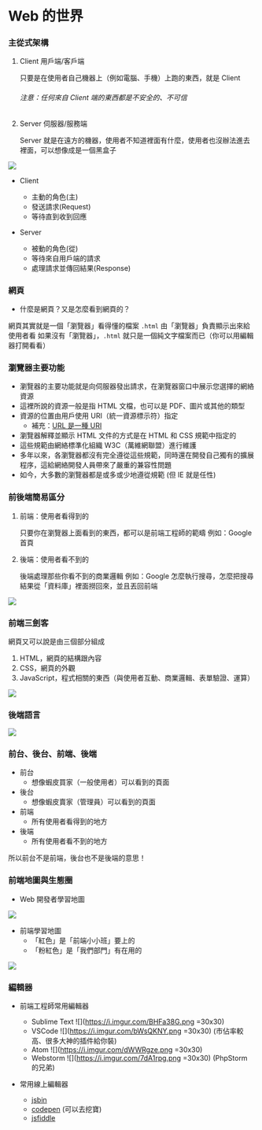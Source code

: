 # Web 的世界

### 主從式架構

1. Client 用戶端/客戶端

    只要是在使用者自己機器上（例如電腦、手機）上跑的東西，就是 Client

    ###### _注意：任何來自 Client 端的東西都是不安全的、不可信_

2. Server 伺服器/服務端

    Server 就是在遠方的機器，使用者不知道裡面有什麼，使用者也沒辦法進去裡面，可以想像成是一個黑盒子

![](https://i.imgur.com/wtJIQ9p.png)

-   Client

    -   主動的角色(主)
    -   發送請求(Request)
    -   等待直到收到回應

-   Server
    -   被動的角色(從)
    -   等待來自用戶端的請求
    -   處理請求並傳回結果(Response)

### 網頁

-   什麼是網頁？又是怎麼看到網頁的？

網頁其實就是一個「瀏覽器」看得懂的檔案 `.html`
由「瀏覽器」負責顯示出來給使用者看
如果沒有「瀏覽器」，`.html` 就只是一個純文字檔案而已（你可以用編輯器打開看看）

### 瀏覽器主要功能

-   瀏覽器的主要功能就是向伺服器發出請求，在瀏覽器窗口中展示您選擇的網絡資源
-   這裡所說的資源一般是指 HTML 文檔，也可以是 PDF、圖片或其他的類型
-   資源的位置由用戶使用 URI（統一資源標示符）指定
    -   補充：[URL 是一種 URI](https://zh.wikipedia.org/wiki/%E7%BB%9F%E4%B8%80%E8%B5%84%E6%BA%90%E6%A0%87%E5%BF%97%E7%AC%A6)
-   瀏覽器解釋並顯示 HTML 文件的方式是在 HTML 和 CSS 規範中指定的
-   這些規範由網絡標準化組織 W3C（萬維網聯盟）進行維護
-   多年以來，各瀏覽器都沒有完全遵從這些規範，同時還在開發自己獨有的擴展程序，這給網絡開發人員帶來了嚴重的兼容性問題
-   如今，大多數的瀏覽器都是或多或少地遵從規範 (但 IE 就是任性)

### 前後端簡易區分

1. 前端：使用者看得到的

    只要你在瀏覽器上面看到的東西，都可以是前端工程師的範疇
    例如：Google 首頁

2. 後端：使用者看不到的

    後端處理那些你看不到的商業邏輯
    例如：Google 怎麼執行搜尋，怎麼把搜尋結果從「資料庫」裡面撈回來，並且丟回前端

![](https://i.imgur.com/h1lvwHN.png)

### 前端三劍客

網頁又可以說是由三個部分組成

1. HTML，網頁的結構跟內容
2. CSS，網頁的外觀
3. JavaScript，程式相關的東西（與使用者互動、商業邏輯、表單驗證、運算）

![](https://i.imgur.com/gMWT1uN.png)

### 後端語言

![](https://i.imgur.com/gLlM0TM.png)

### 前台、後台、前端、後端

-   前台
    -   想像蝦皮買家（一般使用者）可以看到的頁面
-   後台
    -   想像蝦皮賣家（管理員）可以看到的頁面
-   前端
    -   所有使用者看得到的地方
-   後端
    -   所有使用者看不到的地方

所以前台不是前端，後台也不是後端的意思！

### 前端地圖與生態圈

-   Web 開發者學習地圖

![](https://i.imgur.com/BS5Xg9k.png)

-   前端學習地圖
    -   「紅色」是「前端小小班」要上的
    -   「粉紅色」是「我們部門」有在用的

![](https://i.imgur.com/KWzTVS1.png)

### 編輯器

-   前端工程師常用編輯器

    -   Sublime Text ![](https://i.imgur.com/BHFa38G.png =30x30)
    -   VSCode ![](https://i.imgur.com/bWsQKNY.png =30x30) (市佔率較高、很多大神的插件給你裝)
    -   Atom ![](https://i.imgur.com/dWWRgze.png =30x30)
    -   Webstorm ![](https://i.imgur.com/7dA1rpg.png =30x30) (PhpStorm 的兄弟)

-   常用線上編輯器
    -   [jsbin](https://jsbin.com/)
    -   [codepen](https://codepen.io/) (可以去挖寶)
    -   [jsfiddle](https://jsfiddle.net/)
